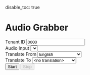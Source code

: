 disable_toc: true

<h1>Audio Grabber</h1>
<div class="form-group">
    <label for="tenant_id" class="control-label">Tenant ID</label>
    <input type="text" id="tenant_id" class="form-control" placeholder="Tenant ID" value="0000">
</div>

<div class="form-group">
    <label for="audioInputSelect" class="control-label">Audio Input</label>
    <select id="audioInputSelect" class="form-control"></select>
</div>

<div class="form-group">
    <label for="translate_from" class="control-label">Translate From</label>
    <select id="translate_from" class="form-control">
    <option value="af" >Afrikaans</option>
    <option value="sq" >Albanian</option>
    <option value="am" >Amharic</option>
    <option value="ar" >Arabic</option>
    <option value="hy" >Armenian</option>
    <option value="ast" >Asturian</option>
    <option value="az" >Azerbaijani</option>
    <option value="ba" >Bashkir</option>
    <option value="be" >Belarusian</option>
    <option value="bn" >Bengali</option>
    <option value="bs" >Bosnian</option>
    <option value="br" >Breton</option>
    <option value="bg" >Bulgarian</option>
    <option value="my" >Burmese</option>
    <option value="ca" >Catalan</option>
    <option value="ceb" >Cebuano</option>
    <option value="km" >Central Khmer</option>
    <option value="zh" >Chinese</option>
    <option value="hr" >Croatian</option>
    <option value="cs" >Czech</option>
    <option value="da" >Danish</option>
    <option value="nl" >Dutch</option>
    <option value="en" selected>English</option>
    <option value="et" >Estonian</option>
    <option value="fi" >Finnish</option>
    <option value="fr" >French</option>
    <option value="ff" >Fulah</option>
    <option value="gd" >Gaelic</option>
    <option value="gl" >Galician</option>
    <option value="lg" >Ganda</option>
    <option value="ka" >Georgian</option>
    <option value="de">German</option>
    <option value="el" >Greeek</option>
    <option value="gu" >Gujarati</option>
    <option value="ht" >Haitian</option>
    <option value="ha" >Hausa</option>
    <option value="he" >Hebrew</option>
    <option value="hi" >Hindi</option>
    <option value="hu" >Hungarian</option>
    <option value="is" >Icelandic</option>
    <option value="ig" >Igbo</option>
    <option value="ilo" >Iloko</option>
    <option value="id" >Indonesian</option>
    <option value="ga" >Irish</option>
    <option value="it" >Italian</option>
    <option value="ja" >Japanese</option>
    <option value="jv" >Javanese</option>
    <option value="kn" >Kannada</option>
    <option value="kk" >Kazakh</option>
    <option value="ko" >Korean</option>
    <option value="lo" >Lao</option>
    <option value="lv" >Latvian</option>
    <option value="ln" >Lingala</option>
    <option value="lt" >Lithuanian</option>
    <option value="lb" >Luxembourgish</option>
    <option value="mk" >Macedonian</option>
    <option value="mg" >Malagasy</option>
    <option value="ms" >Malay</option>
    <option value="ml" >Malayalam</option>
    <option value="mr" >Marathi</option>
    <option value="mn" >Mongolian</option>
    <option value="ne" >Nepali</option>
    <option value="ns" >Northern Sotho</option>
    <option value="no" >Norwegian</option>
    <option value="oc" >Occitan (post 1500)</option>
    <option value="or" >Oriya</option>
    <option value="pa" >Panjabi</option>
    <option value="fa" >Persian</option>
    <option value="pl" >Polish</option>
    <option value="pt" >Portuguese</option>
    <option value="ps" >Pushto</option>
    <option value="ro" >Romanian</option>
    <option value="ru" >Russian</option>
    <option value="sr" >Serbian</option>
    <option value="sd" >Sindhi</option>
    <option value="si" >Sinhala</option>
    <option value="sk" >Slovak</option>
    <option value="sl" >Slovenian</option>
    <option value="so" >Somali</option>
    <option value="es" >Spanish</option>
    <option value="su" >Sundanese</option>
    <option value="sw" >Swahili</option>
    <option value="ss" >Swati</option>
    <option value="sv" >Swedish</option>
    <option value="tl" >Tagalog</option>
    <option value="ta" >Tamil</option>
    <option value="th" >Thai</option>
    <option value="tn" >Tswana</option>
    <option value="tr" >Turkish</option>
    <option value="uk" >Ukrainian</option>
    <option value="ur" >Urdu</option>
    <option value="uz" >Uzbek</option>
    <option value="vi" >Vietnamese</option>
    <option value="cy" >Welsh</option>
    <option value="fy" >Western Frisian</option>
    <option value="wo" >Wolof</option>
    <option value="xh" >Xhosa</option>
    <option value="yi" >Yiddish</option>
    <option value="yo" >Yoruba</option>
    <option value="zu" >Zulu</option>
    </select>
</div>

<div class="form-group">
    <label for="translate_to" class="control-label">Translate To</label>
    <select id="translate_to" class="form-control">
    <option value="_" selected>&#60;no translation&#62;</option>
    <option value="af" >Afrikaans</option>
    <option value="sq" >Albanian</option>
    <option value="am" >Amharic</option>
    <option value="ar" >Arabic</option>
    <option value="hy" >Armenian</option>
    <option value="ast" >Asturian</option>
    <option value="az" >Azerbaijani</option>
    <option value="ba" >Bashkir</option>
    <option value="be" >Belarusian</option>
    <option value="bn" >Bengali</option>
    <option value="bs" >Bosnian</option>
    <option value="br" >Breton</option>
    <option value="bg" >Bulgarian</option>
    <option value="my" >Burmese</option>
    <option value="ca" >Catalan</option>
    <option value="ceb" >Cebuano</option>
    <option value="km" >Central Khmer</option>
    <option value="zh" >Chinese</option>
    <option value="hr" >Croatian</option>
    <option value="cs" >Czech</option>
    <option value="da" >Danish</option>
    <option value="nl" >Dutch</option>
    <option value="en" >English</option>
    <option value="et" >Estonian</option>
    <option value="fi" >Finnish</option>
    <option value="fr" >French</option>
    <option value="ff" >Fulah</option>
    <option value="gd" >Gaelic</option>
    <option value="gl" >Galician</option>
    <option value="lg" >Ganda</option>
    <option value="ka" >Georgian</option>
    <option value="de">German</option>
    <option value="el" >Greeek</option>
    <option value="gu" >Gujarati</option>
    <option value="ht" >Haitian</option>
    <option value="ha" >Hausa</option>
    <option value="he" >Hebrew</option>
    <option value="hi" >Hindi</option>
    <option value="hu" >Hungarian</option>
    <option value="is" >Icelandic</option>
    <option value="ig" >Igbo</option>
    <option value="ilo" >Iloko</option>
    <option value="id" >Indonesian</option>
    <option value="ga" >Irish</option>
    <option value="it" >Italian</option>
    <option value="ja" >Japanese</option>
    <option value="jv" >Javanese</option>
    <option value="kn" >Kannada</option>
    <option value="kk" >Kazakh</option>
    <option value="ko" >Korean</option>
    <option value="lo" >Lao</option>
    <option value="lv" >Latvian</option>
    <option value="ln" >Lingala</option>
    <option value="lt" >Lithuanian</option>
    <option value="lb" >Luxembourgish</option>
    <option value="mk" >Macedonian</option>
    <option value="mg" >Malagasy</option>
    <option value="ms" >Malay</option>
    <option value="ml" >Malayalam</option>
    <option value="mr" >Marathi</option>
    <option value="mn" >Mongolian</option>
    <option value="ne" >Nepali</option>
    <option value="ns" >Northern Sotho</option>
    <option value="no" >Norwegian</option>
    <option value="oc" >Occitan (post 1500)</option>
    <option value="or" >Oriya</option>
    <option value="pa" >Panjabi</option>
    <option value="fa" >Persian</option>
    <option value="pl" >Polish</option>
    <option value="pt" >Portuguese</option>
    <option value="ps" >Pushto</option>
    <option value="ro" >Romanian</option>
    <option value="ru" >Russian</option>
    <option value="sr" >Serbian</option>
    <option value="sd" >Sindhi</option>
    <option value="si" >Sinhala</option>
    <option value="sk" >Slovak</option>
    <option value="sl" >Slovenian</option>
    <option value="so" >Somali</option>
    <option value="es" >Spanish</option>
    <option value="su" >Sundanese</option>
    <option value="sw" >Swahili</option>
    <option value="ss" >Swati</option>
    <option value="sv" >Swedish</option>
    <option value="tl" >Tagalog</option>
    <option value="ta" >Tamil</option>
    <option value="th" >Thai</option>
    <option value="tn" >Tswana</option>
    <option value="tr" >Turkish</option>
    <option value="uk" >Ukrainian</option>
    <option value="ur" >Urdu</option>
    <option value="uz" >Uzbek</option>
    <option value="vi" >Vietnamese</option>
    <option value="cy" >Welsh</option>
    <option value="fy" >Western Frisian</option>
    <option value="wo" >Wolof</option>
    <option value="xh" >Xhosa</option>
    <option value="yi" >Yiddish</option>
    <option value="yo" >Yoruba</option>
    <option value="zu" >Zulu</option>
    </select>
</div>

<div class="form-group">
    <button id="startBtn" class="btn btn-success">Start</button>
    <button id="stopBtn" class="btn btn-danger" disabled>Stop</button>
</div>

<div class="form-group">
    <canvas id="spectrogram" class="form-control" style="width: 100%; height: 50px;"></canvas>
</div>
<div class="form-group">
    <canvas id="volumeMeter" class="form-control" style="width: 100%; height: 50px;"></canvas>
</div>

<div id="recording-message" class="alert alert-info" style="display: none;">
    Leave this window open to continue the recording.
</div>

<div id="popup-message" class="alert alert-warning" style="display: none;">
    Click <button id="popup-link" class="btn btn-primary">this link</button> to open a pop-up window that contains the transcript/translation.
</div>


<script>
    let audioContext;
    let mediaStream;
    let scriptProcessor;
    let buffer = [];
    let chunkId = Date.now().toString();
    let recording = false;
    let analyser;

    const RATE = 16000;
    const BUFFER_SIZE = 2 * 10 * RATE; // 10 seconds of audio
    const SILENCE_THRESHOLD = 300;

    const spectrogramCanvas = document.getElementById('spectrogram');
    const volumeMeterCanvas = document.getElementById('volumeMeter');
    const spectrogramCtx = spectrogramCanvas.getContext('2d');
    const volumeMeterCtx = volumeMeterCanvas.getContext('2d');

    document.getElementById('startBtn').addEventListener('click', startRecording);
    document.getElementById('stopBtn').addEventListener('click', stopRecording);

    // Get the list of audio input devices and populate the select element
    navigator.mediaDevices.enumerateDevices().then(devices => {
        const audioInputSelect = document.getElementById('audioInputSelect');
        const desktopOption = document.createElement('option');
        desktopOption.value = 'desktop';
        desktopOption.text = 'Desktop Audio';
        audioInputSelect.appendChild(desktopOption);

        devices.forEach(device => {
            if (device.kind === 'audioinput') {
                const option = document.createElement('option');
                option.value = device.deviceId;
                option.text = device.label || `Microphone ${audioInputSelect.length + 1}`;
                audioInputSelect.appendChild(option);
            }
        });
    });

    async function startRecording() {
        const selectedDeviceId = document.getElementById('audioInputSelect').value;
        const tenantId = document.getElementById('tenant_id').value;

        // Show the messages when recording starts
        document.getElementById('recording-message').style.display = 'block';
        document.getElementById('popup-message').style.display = 'block';

        // Add event listener to open the pop-up window        
        document.getElementById('popup-link').addEventListener('click', function(event) {
            event.preventDefault();
            const popupUrl = `/translator_susi_ai_iframe.html?tenant_id=${tenantId}`;
            window.open(popupUrl, 'TranscriptWindow', 'width=600,height=400');
        });

        if (selectedDeviceId === 'desktop') {
            try {
                const stream = await navigator.mediaDevices.getDisplayMedia({ video: true, audio: true });
                const audioTrack = stream.getAudioTracks()[0];
                const audioOnlyStream = new MediaStream([audioTrack]);
                startStream(audioOnlyStream);
            } catch (error) {
                console.error('Error accessing desktop audio', error);
            }
        } else {
            const constraints = {
                audio: {
                    deviceId: selectedDeviceId ? { exact: selectedDeviceId } : undefined,
                    sampleRate: RATE,
                },
            };

            navigator.mediaDevices.getUserMedia(constraints)
                .then(stream => {
                    startStream(stream);
                })
                .catch(error => console.error('Error accessing audio device', error));
        }
    }

    function startStream(stream) {
        audioContext = new (window.AudioContext || window.webkitAudioContext)({ sampleRate: RATE });
        mediaStream = stream;
        const mediaStreamSource = audioContext.createMediaStreamSource(stream);
        analyser = audioContext.createAnalyser();
        analyser.fftSize = 2048;
        //scriptProcessor = audioContext.createScriptProcessor(4096, 1, 1);
        scriptProcessor = audioContext.createScriptProcessor(8192, 1, 1);

        mediaStreamSource.connect(analyser);
        mediaStreamSource.connect(scriptProcessor);
        scriptProcessor.connect(audioContext.destination);
        scriptProcessor.onaudioprocess = processAudio;

        recording = true;
        document.getElementById('startBtn').disabled = true;
        document.getElementById('stopBtn').disabled = false;

        drawSpectrogram();
        drawVolumeMeter();
    }

    function stopRecording() {
        recording = false;
        mediaStream.getTracks().forEach(track => track.stop());
        scriptProcessor.disconnect();
        document.getElementById('startBtn').disabled = false;
        document.getElementById('stopBtn').disabled = true;
    }

    function processAudio(event) {
        const audioData = event.inputBuffer.getChannelData(0);
        if (isSilent(audioData)) {
            buffer = []; // Reset buffer
            chunkId = Date.now().toString(); // Get new chunk ID
        } else {
            buffer.push(...audioData);
        }

        if (buffer.length > 0) {
            sendChunk();
        }

        if (buffer.length >= BUFFER_SIZE) {
            buffer = []; // Reset buffer
            chunkId = Date.now().toString(); // Get new chunk ID
        }
    }

    function isSilent(data) {
        const maxVal = Math.max(...data);
        return maxVal < SILENCE_THRESHOLD / 32767; // Convert to 16-bit equivalent threshold
    }

    function getCookie(name) {
        let cookieValue = null;
        if (document.cookie && document.cookie !== '') {
            const cookies = document.cookie.split(';');
            for (let i = 0; i < cookies.length; i++) {
                const cookie = cookies[i].trim();
                if (cookie.substring(0, name.length + 1) === (name + '=')) {
                    cookieValue = decodeURIComponent(cookie.substring(name.length + 1));
                    break;
                }
            }
        }
        return cookieValue;
    }

    function sendChunk() {
        const int16Array = new Int16Array(buffer.map(n => n * 32767));
        const audioBuffer = new Blob([int16Array.buffer], { type: 'audio/wav' });
        const reader = new FileReader();
        reader.readAsDataURL(audioBuffer);
        reader.onloadend = () => {
            const base64data = reader.result.split(',')[1];
            const data = {
                tenant_id: document.getElementById('tenant_id').value,
                translate_from: document.getElementById('translate_from').value,
                translate_to: document.getElementById('translate_to').value,
                chunk_id: chunkId,
                audio_b64: base64data
            };

            // construct the URL from the host and port
            const transcribeurl = `/api/transcribe`;
            const csrftoken = getCookie('csrftoken');
            fetch(transcribeurl, {
                method: 'POST',
                headers: { 'X-CSRFToken': csrftoken, 'Content-Type': 'application/json' },
                body: JSON.stringify(data)
            })
                .then(response => {
                    if (response.ok) {
                        console.log(`Sent chunk ${chunkId} with ${buffer.length} samples`);
                    } else {
                        console.error(`Error sending chunk: ${response.status}:${response.statusText}`);
                    }
                })
                .catch(error => console.error('Error sending chunk:', error));
        };
    }

    function getColor(value) {
        const percent = value / 255;
        const red = Math.floor(Math.max(0, 255 * (percent - 0.5) * 2));
        const green = Math.floor(Math.max(0, 255 * (0.5 - Math.abs(percent - 0.5)) * 2));
        const blue = Math.floor(Math.max(0, 255 * (0.5 - percent) * 2));
        return `rgb(${red}, ${green}, ${blue})`;
    }

    function drawSpectrogram() {
        if (!recording) return;

        const freqData = new Uint8Array(analyser.frequencyBinCount);
        analyser.getByteFrequencyData(freqData);

        const width = spectrogramCanvas.width;
        const height = spectrogramCanvas.height;

        // Shift existing image to the left
        const imageData = spectrogramCtx.getImageData(1, 0, width - 1, height);
        spectrogramCtx.putImageData(imageData, 0, 0);

        // Draw new frequency data on the right
        for (let i = 0; i < height; i++) {
            const value = freqData[i];
            spectrogramCtx.fillStyle = getColor(value);
            spectrogramCtx.fillRect(width - 1, height - i, 1, 1);
        }

        requestAnimationFrame(drawSpectrogram);
    }

    function drawVolumeMeter() {
        if (!recording) return;

        const timeData = new Uint8Array(analyser.fftSize);
        analyser.getByteTimeDomainData(timeData);

        const width = volumeMeterCanvas.width;
        const height = volumeMeterCanvas.height;

        // Shift existing image to the left
        const imageData = volumeMeterCtx.getImageData(1, 0, width - 1, height);
        volumeMeterCtx.putImageData(imageData, 0, 0);

        // Calculate volume
        const volume = Math.sqrt(timeData.reduce((sum, value) => sum + Math.pow(value - 128, 2), 0) / timeData.length);
        const volumeHeight = (volume / 32) * height;

        // Clear the volume on the right with blue color
        volumeMeterCtx.fillStyle = 'grey';
        volumeMeterCtx.fillRect(width - 1, 0, 1, height);

        // Draw new volume level on the right
        volumeMeterCtx.fillStyle = 'black';
        volumeMeterCtx.fillRect(width - 1, height - volumeHeight, 1, volumeHeight);

        requestAnimationFrame(drawVolumeMeter);
    }

    function adjustCanvasSize() {
        const spectrogramCanvas = document.getElementById('spectrogram');
        const volumeMeterCanvas = document.getElementById('volumeMeter');
    
        const containerWidth = document.querySelector('.form-group').offsetWidth;
    
        spectrogramCanvas.width = containerWidth;
        volumeMeterCanvas.width = containerWidth;
    }

    window.addEventListener('resize', adjustCanvasSize);
    window.addEventListener('load', adjustCanvasSize);

</script>